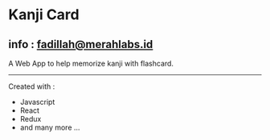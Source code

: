 # Kanji Card
## info : fadillah@merahlabs.id

A Web App to help memorize kanji with flashcard.

---

Created with :
- Javascript
- React
- Redux
- and many more ...